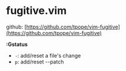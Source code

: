 # fugitive.vim

github: [https://github.com/tpope/vim-fugitive](https://github.com/tpope/vim-fugitive)

**:Gstatus**

- `-`: add/reset a file's change
- `p`: add/reset --patch
